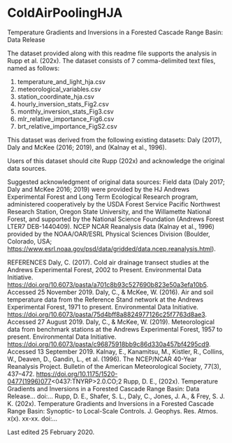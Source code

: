 # ColdAirPoolingHJA
Temperature Gradients and Inversions in a Forested Cascade Range Basin: Data Release

The dataset provided along with this readme file supports the analysis in Rupp et al. (202x).  The dataset consists of 7 comma-delimited text files, named as follows:

1. temperature_and_light_hja.csv
2. meteorological_variables.csv
3. station_coordinate_hja.csv
4. hourly_inversion_stats_Fig2.csv
5. monthly_inversion_stats_Fig3.csv
6. mlr_relative_importance_Fig6.csv
7. brt_relative_importance_FigS2.csv

This dataset was derived from the following existing datasets: Daly (2017), Daly and McKee (2016; 2019), and (Kalnay et al., 1996).

Users of this dataset should cite Rupp (202x) and acknowledge the original data sources. 

Suggested acknowledgment of original data sources:
Field data (Daly 2017; Daly and McKee 2016; 2019) were provided by the HJ Andrews Experimental Forest and Long Term Ecological Research program, administered cooperatively by the USDA Forest Service Pacific Northwest Research Station, Oregon State University, and the Willamette National Forest, and supported by the National Science Foundation (Andrews Forest LTER7 DEB-1440409).
NCEP NCAR Reanalysis data (Kalnay et al., 1996) provided by the NOAA/OAR/ESRL Physical Sciences Division (Boulder, Colorado, USA; https://www.esrl.noaa.gov/psd/data/gridded/data.ncep.reanalysis.html). 

REFERENCES
Daly, C. (2017). Cold air drainage transect studies at the Andrews Experimental Forest, 2002 to Present. Environmental Data Initiative. https://doi.org/10.6073/pasta/a701c8b93c527690b823e50a3efa10b5. Accessed 25 November 2019. 
Daly, C., & McKee, W. (2016). Air and soil temperature data from the Reference Stand network at the Andrews Experimental Forest, 1971 to present. Environmental Data Initiative. https://doi.org/10.6073/pasta/75d4bff8a8824977126c25f7763d8ae3. Accessed 27 August 2019. 
Daly, C., & McKee, W. (2019). Meteorological data from benchmark stations at the Andrews Experimental Forest, 1957 to present. Environmental Data Initiative. https://doi.org/10.6073/pasta/c96875918bb9c86d330a457bf4295cd9. Accessed 13 September 2019. 
Kalnay, E., Kanamitsu, M., Kistler, R., Collins, W., Deaven, D., Gandin, L., et al. (1996). The NCEP/NCAR 40-Year Reanalysis Project. Bulletin of the American Meteorological Society, 77(3), 437–472. https://doi.org/10.1175/1520-0477(1996)077<0437:TNYRP>2.0.CO;2
Rupp, D. E., (202x). Temperature Gradients and Inversions in a Forested Cascade Range Basin: Data Release... doi:...
Rupp, D. E., Shafer, S. L.,  Daly, C., Jones, J. A., & Frey, S. J. K. (202x). Temperature Gradients and Inversions in a Forested Cascade Range Basin: Synoptic- to Local-Scale Controls. J. Geophys. Res. Atmos. x(x). xx-xx. doi:...

Last edited 25 February 2020.
